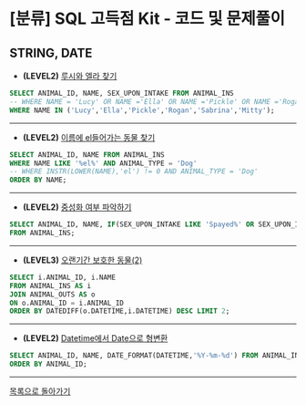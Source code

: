 # [분류] SQL 고득점 Kit - 코드 및 문제풀이

## STRING, DATE
- __(LEVEL2)__ [루시와 엘라 찾기](https://programmers.co.kr/learn/courses/30/lessons/59046)
```sql
SELECT ANIMAL_ID, NAME, SEX_UPON_INTAKE FROM ANIMAL_INS
-- WHERE NAME = 'Lucy' OR NAME ='Ella' OR NAME ='Pickle' OR NAME ='Rogan' OR NAME ='Sabrina' OR NAME ='Mitty';
WHERE NAME IN ('Lucy','Ella','Pickle','Rogan','Sabrina','Mitty');
```
<hr>

- __(LEVEL2)__ [이름에 el들어가는 동물 찾기](https://programmers.co.kr/learn/courses/30/lessons/59047)
```sql
SELECT ANIMAL_ID, NAME FROM ANIMAL_INS
WHERE NAME LIKE '%el%' AND ANIMAL_TYPE = 'Dog'
-- WHERE INSTR(LOWER(NAME),'el') != 0 AND ANIMAL_TYPE = 'Dog'
ORDER BY NAME;
```
<hr>

- __(LEVEL2)__ [중성화 여부 파악하기](https://programmers.co.kr/learn/courses/30/lessons/59409)
```sql
SELECT ANIMAL_ID, NAME, IF(SEX_UPON_INTAKE LIKE 'Spayed%' OR SEX_UPON_INTAKE LIKE 'Neutered%','O','X') AS '중성화'
FROM ANIMAL_INS;
```
<hr>

- __(LEVEL3)__ [오랜기간 보호한 동물(2)](https://programmers.co.kr/learn/courses/30/lessons/59411)
```sql
SELECT i.ANIMAL_ID, i.NAME 
FROM ANIMAL_INS AS i
JOIN ANIMAL_OUTS AS o
ON o.ANIMAL_ID = i.ANIMAL_ID
ORDER BY DATEDIFF(o.DATETIME,i.DATETIME) DESC LIMIT 2;
```
<hr>

- __(LEVEL2)__ [Datetime에서 Date으로 형변환](https://programmers.co.kr/learn/courses/30/lessons/59414)
```sql
SELECT ANIMAL_ID, NAME, DATE_FORMAT(DATETIME,'%Y-%m-%d') FROM ANIMAL_INS
ORDER BY ANIMAL_ID;
```
<hr>

[목록으로 돌아가기](https://github.com/ss-won/For-Coding-Test/blob/master/Programmers/sqlKit)